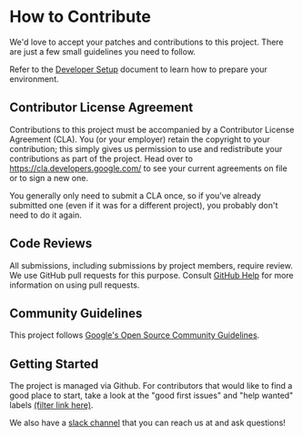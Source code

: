 # How to Contribute

We'd love to accept your patches and contributions to this project. There are
just a few small guidelines you need to follow.

Refer to the [Developer Setup](./SETUP.md) document to learn how to prepare your
environment.

## Contributor License Agreement

Contributions to this project must be accompanied by a Contributor License
Agreement (CLA). You (or your employer) retain the copyright to your
contribution; this simply gives us permission to use and redistribute your
contributions as part of the project. Head over to
<https://cla.developers.google.com/> to see your current agreements on file or
to sign a new one.

You generally only need to submit a CLA once, so if you've already submitted one
(even if it was for a different project), you probably don't need to do it
again.

## Code Reviews

All submissions, including submissions by project members, require review. We
use GitHub pull requests for this purpose. Consult
[GitHub Help](https://help.github.com/articles/about-pull-requests/) for more
information on using pull requests.

## Community Guidelines

This project follows
[Google's Open Source Community Guidelines](https://opensource.google/conduct/).

## Getting Started

The project is managed via Github. For contributors that would like to find a
good place to start, take a look at the "good first issues" and "help wanted"
labels
[(filter link here)](https://github.com/guacsec/guac/issues?q=is%3Aopen+is%3Aissue+label%3A%22help+wanted%22).

We also have a [slack channel](https://openssf.slack.com/archives/C03U677QD46)
that you can reach us at and ask questions!
